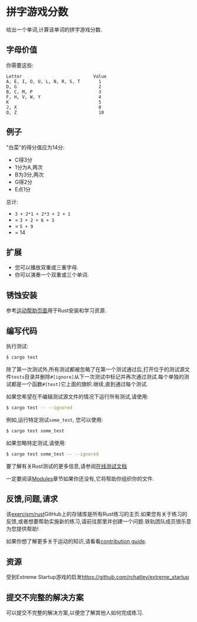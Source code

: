 # 拼字游戏分数

给出一个单词,计算该单词的拼字游戏分数.

## 字母价值

你需要这些:

```text
Letter                           Value
A, E, I, O, U, L, N, R, S, T       1
D, G                               2
B, C, M, P                         3
F, H, V, W, Y                      4
K                                  5
J, X                               8
Q, Z                               10
```

## 例子

"白菜"的得分值应为14分:

-   C得3分
-   1分为A,两次
-   B为3分,两次
-   G得2分
-   E点1分

总计:

-   `3 + 2*1 + 2*3 + 2 + 1`
-   = `3 + 2 + 6 + 3`
-   = `5 + 9`
-   = 14

## 扩展

-   您可以播放双重或三重字母.
-   你可以演奏一个双重或三个单词.

## 锈蚀安装

参考[运动帮助页面][help-page]用于Rust安装和学习资源.

## 编写代码

执行测试:

```bash
$ cargo test
```

除了第一次测试外,所有测试都被忽略了在第一个测试通过后,打开位于的测试源文件`tests`目录并删除`#[ignore]`从下一次测试中标记并再次通过测试.每个单独的测试都是一个函数`#[test]`它上面的旗帜.继续,直到通过每个测试.

如果您希望在不编辑测试源文件的情况下运行所有​​测试,请使用:

```bash
$ cargo test -- --ignored
```

例如,运行特定测试`some_test`, 您可以使用:

```bash
$ cargo test some_test
```

如果忽略特定测试,请使用:

```bash
$ cargo test some_test -- --ignored
```

要了解有关Rust测试的更多信息,请参阅[在线测试文档][rust-tests]

一定要阅读[Modules](https://doc.rust-lang.org/book/2018-edition/ch07-00-modules.html)章节如果你还没有,它将帮助你组织你的文件.

## 反馈,问题,请求

该[exercism/rust](https://github.com/exercism/rust)GitHub上的存储库是所有Rust练习的主页.如果您有关于练习的反馈,或者想要帮助实施新的练习,请前往那里并创建一个问题.铁轨团队成员很乐意为您提供帮助!

如果你想了解更多关于运动的知识,请看看[contribution guide](https://github.com/exercism/docs/blob/master/contributing-to-language-tracks/README.md).

[help-page]: https://exercism.io/tracks/rust/learning

[modules]: https://doc.rust-lang.org/book/2018-edition/ch07-00-modules.html

[cargo]: https://doc.rust-lang.org/book/2018-edition/ch14-00-more-about-cargo.html

[rust-tests]: https://doc.rust-lang.org/book/2018-edition/ch11-02-running-tests.html

## 资源

受到Extreme Startup游戏的启发<https://github.com/rchatley/extreme_startup>

## 提交不完整的解决方案

可以提交不完整的解决方案,以便您了解其他人如何完成练习.

